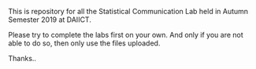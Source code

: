 This is repository for all the Statistical Communication Lab held in Autumn Semester 2019 at DAIICT.

Please try to complete the labs first on your own. And only if you are not able to do so, then only use the files uploaded.

Thanks.. 
